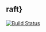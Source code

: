 ## raft}
[![Build Status](https://travis-ci.org/mitchellwrosen/raft.svg?branch=master)](https://travis-ci.org/mitchellwrosen/raft)